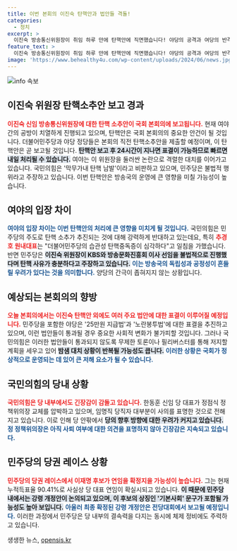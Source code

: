 ```yaml
---
title: 이번 본회의 이진숙 탄핵안과 법안들 격돌!
categories:
  - 정치
excerpt: >
  이진숙 방송통신위원장이 취임 하루 만에 탄핵안에 직면했습니다! 야당의 공격과 여당의 반격이 격렬하게 펼쳐지는 국회 본회의에서 벌어지는 이 놀라운 논란의 전말을 함께 확인해보세요!
feature_text: >
  이진숙 방송통신위원장이 취임 하루 만에 탄핵안에 직면했습니다! 야당의 공격과 여당의 반격이 격렬하게 펼쳐지는 국회 본회의에서 벌어지는 이 놀라운 논란의 전말을 함께 확인해보세요!
image: 'https://www.behealthy4u.com/wp-content/uploads/2024/06/news.jpg'
---
```


<p><img src="https://www.behealthy4u.com/wp-content/uploads/2024/06/news.jpg" alt="info 속보" /></p>

<h2 data-ke-size="size26">이진숙 위원장 탄핵소추안 보고 경과</h2>

<p data-ke-size="size16"><b><span style="color: #ee2323;">이진숙 신임 방송통신위원장에 대한 탄핵 소추안이 국회 본회의에 보고됩니다.</span></b> 현재 여야 간의 공방이 치열하게 진행되고 있으며, 탄핵안은 국회 본회의의 중요한 안건이 될 것입니다. 더불어민주당과 야당 정당들은 본회의 직전 탄핵소추안을 제출할 예정이며, 이 탄핵안은 곧 보고될 것입니다. <b><span style="background-color: #21538527;">탄핵안 보고 후 24시간이 지나면 표결이 가능하므로 빠르면 내일 처리될 수 있습니다.</span></b> 여야는 이 위원장을 둘러싼 논란으로 격렬한 대치를 이어가고 있습니다. 국민의힘은 '막무가내 탄핵 남발'이라고 비판하고 있으며, 민주당은 불법적 행위라고 주장하고 있습니다. 이번 탄핵안은 방송국의 운영에 큰 영향을 미칠 가능성이 높습니다.</p>

<p data-ke-size="size16"></p>

<h2 data-ke-size="size26">여야의 입장 차이</h2>

<p data-ke-size="size16"><b><span style="color: #1a5490;">여야의 입장 차이는 이번 탄핵안의 처리에 큰 영향을 미치게 될 것입니다.</span></b> 국민의힘은 민주당의 주도로 탄핵 소추가 추진되는 것에 대해 강력하게 반대하고 있는데요, 특히 <b><span style="color: #ee2323;">추경호 원내대표</span></b>는 "더불어민주당의 습관성 탄핵중독증이 심각하다"고 일침을 가했습니다. 반면 민주당은 <b><span style="background-color: #21538527;">이진숙 위원장이 KBS와 방송문화진흥회 이사 선임을 불법적으로 진행했다며 탄핵 사유가 충분하다고 주장하고 있습니다.</span></b> <b><span style="color: #1a5490;">이는 방송국의 독립성과 공정성이 흔들릴 우려가 있다는 것을 의미합니다.</span></b> 양당의 간극이 좁혀지지 않는 상황입니다.</p>

<p data-ke-size="size16"></p>

<h2 data-ke-size="size26">예상되는 본회의의 향방</h2>

<p data-ke-size="size16"><b><span style="color: #ee2323;">오늘 본회의에서는 이진숙 탄핵안 외에도 여러 주요 법안에 대한 표결이 이루어질 예정입니다.</span></b> 민주당을 포함한 야당은 '25만원 지급법'과 '노란봉투법'에 대한 표결을 추진하고 있으며, 이런 법안들이 통과될 경우 중요한 사회적 변화가 불가피할 것입니다. 그러나 국민의힘은 이러한 법안들이 통과되지 않도록 무제한 토론이나 필리버스터를 통해 저지할 계획을 세우고 있어 <b><span style="background-color: #21538527;">밤샘 대치 상황이 반복될 가능성도 큽니다.</span></b> <b><span style="color: #1a5490;">이러한 상황은 국회가 정상적으로 운영되는 데 있어 큰 저해 요소가 될 수 있습니다.</span></b></p>

<p data-ke-size="size16"></p>

<h2 data-ke-size="size26">국민의힘의 당내 상황</h2>

<p data-ke-size="size16"><b><span style="color: #ee2323;">국민의힘은 당 내부에서도 긴장감이 감돌고 있습니다.</span></b> 한동훈 신임 당 대표가 정점식 정책위의장 교체를 압박하고 있으며, 임명직 당직자 대부분이 사의를 표명한 것으로 전해지고 있습니다. 이로 인해 당 안팎에서 <b><span style="background-color: #21538527;">당의 향후 방향에 대한 우려가 커지고 있습니다.</span></b> <b><span style="color: #1a5490;">정 정책위의장은 아직 사퇴 여부에 대한 의견을 표명하지 않아 긴장감은 지속되고 있습니다.</span></b></p>

<p data-ke-size="size16"></p>

<h2 data-ke-size="size26">민주당의 당권 레이스 상황</h2>

<p data-ke-size="size16"><b><span style="color: #ee2323;">민주당의 당권 레이스에서 이재명 후보가 연임을 확정지을 가능성이 높습니다.</span></b> 그는 현재 누적득표율 90.41%로 사실상 당 대표 연임이 확실시되고 있습니다. <b><span style="background-color: #21538527;">이 때문에 민주당 내에서는 강령 개정안이 논의되고 있으며, 이 후보의 상징인 '기본사회' 문구가 포함될 가능성도 높아 보입니다.</span></b> <b><span style="color: #1a5490;">아울러 최종 확정된 강령 개정안은 전당대회에서 보고될 예정입니다.</span></b> 이러한 과정에서 민주당은 당 내부의 결속력을 다지는 동시에 체제 정비에도 주력하고 있습니다.</p>

<p data-ke-size="size16"></p>
생생한 뉴스, <a href="https://opensis.kr" rel="dofollow">opensis.kr</a>


